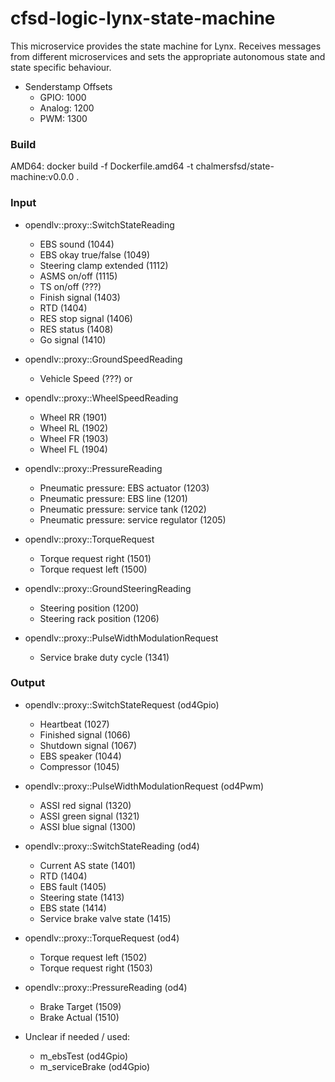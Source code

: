 # cfsd-logic-lynx-state-machine
This microservice provides the state machine for Lynx. Receives messages from different microservices and sets the appropriate autonomous state and state specific behaviour.
- Senderstamp Offsets
  - GPIO: 1000
  - Analog: 1200
  - PWM: 1300

### Build
AMD64: docker build -f Dockerfile.amd64 -t chalmersfsd/state-machine:v0.0.0 .

### Input
- opendlv::proxy::SwitchStateReading
  - EBS sound               (1044)
  - EBS okay true/false     (1049)
  - Steering clamp extended (1112)
  - ASMS on/off             (1115)
  - TS on/off               (???)
  - Finish signal           (1403)
  - RTD                     (1404)
  - RES stop signal         (1406)
  - RES status              (1408)
  - Go signal               (1410)

- opendlv::proxy::GroundSpeedReading
  - Vehicle Speed (???)
or
- opendlv::proxy::WheelSpeedReading
  - Wheel RR (1901)
  - Wheel RL (1902)
  - Wheel FR (1903)
  - Wheel FL (1904)

- opendlv::proxy::PressureReading
  - Pneumatic pressure: EBS actuator      (1203)
  - Pneumatic pressure: EBS line          (1201)
  - Pneumatic pressure: service tank      (1202)
  - Pneumatic pressure: service regulator (1205)

- opendlv::proxy::TorqueRequest
  - Torque request right  (1501)
  - Torque request left   (1500)

- opendlv::proxy::GroundSteeringReading
  - Steering position       (1200)
  - Steering rack position  (1206)

- opendlv::proxy::PulseWidthModulationRequest
  - Service brake duty cycle (1341)

### Output
- opendlv::proxy::SwitchStateRequest (od4Gpio)
  - Heartbeat       (1027)
  - Finished signal (1066)
  - Shutdown signal (1067)
  - EBS speaker     (1044)
  - Compressor      (1045)

- opendlv::proxy::PulseWidthModulationRequest (od4Pwm)
  - ASSI red signal   (1320)
  - ASSI green signal (1321)
  - ASSI blue signal  (1300)

- opendlv::proxy::SwitchStateReading (od4)
  - Current AS state           (1401)
  - RTD                        (1404)
  - EBS fault                  (1405)
  - Steering state             (1413)
  - EBS state                  (1414)
  - Service brake valve state  (1415)

- opendlv::proxy::TorqueRequest (od4)
  - Torque request left  (1502)
  - Torque request right (1503)

- opendlv::proxy::PressureReading (od4)
  - Brake Target (1509)
  - Brake Actual (1510)

- Unclear if needed / used:
  - m_ebsTest (od4Gpio)
  - m_serviceBrake (od4Gpio)